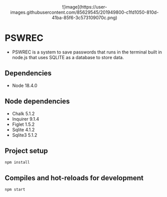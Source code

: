 <center>![image](https://user-images.githubusercontent.com/85629545/201949800-c1fd1050-810d-41ba-85f6-3c573109070c.png)</center>

# PSWREC

- PSWREC is a system to save passwords that runs in the terminal built in node.js that uses SQLITE as a database to store data.

## Dependencies

- Node 18.4.0

## Node dependencies

- Chalk 5.1.2
- Inquirer 9.1.4
- Figlet 1.5.2
- Sqlite 4.1.2
- Sqlite3 5.1.2

## Project setup

```
npm install
```

## Compiles and hot-reloads for development

```
npm start
```
